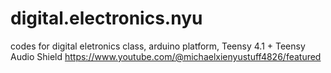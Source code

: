 # digital.electronics.nyu
codes for digital eletronics class, 
arduino platform, 
Teensy 4.1 + Teensy Audio Shield
https://www.youtube.com/@michaelxienyustuff4826/featured
